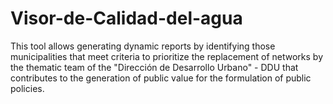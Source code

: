 # Visor-de-Calidad-del-agua
This tool allows generating dynamic reports by identifying those municipalities that meet criteria to prioritize the replacement of networks by the thematic team of the "Dirección de Desarrollo Urbano" - DDU that contributes to the generation of public value for the formulation of public policies. 
